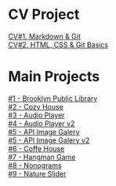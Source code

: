 # CV Project

[CV#1. Markdown & Git](https://PakhomovIvan.github.io/rsschool-cv/cv "CV#1. Markdown & Git")  
[CV#2. HTML, CSS & Git Basics](https://PakhomovIvan.github.io/rsschool-cv/ "CV#2. HTML, CSS & Git Basics")

# Main Projects

[#1 - Brooklyn Public Library](https://rolling-scopes-school.github.io/pakhomovivan-JSFEPRESCHOOL2023Q2/library/ "Brooklyn Public Library")\
[#2 - Cozy House](https://rolling-scopes-school.github.io/pakhomovivan-JSFEPRESCHOOL2024Q2/shelter/ "Cozy House")\
[#3 - Audio Player](https://rolling-scopes-school.github.io/pakhomovivan-JSFEPRESCHOOL2023Q2/js30-1.2-audio-player/ "Audio Player")\
[#4 - Audio Player v2](https://rolling-scopes-school.github.io/pakhomovivan-JSFEPRESCHOOL2024Q2/js30-1.2-audio-player/  "Audio Player v2")\
[#5 - API Image Galery](https://rolling-scopes-school.github.io/pakhomovivan-JSFEPRESCHOOL2023Q2/js30-2.2-image-gallery/ "API Image Galery")\
[#5 - API Image Galery v2](https://rolling-scopes-school.github.io/pakhomovivan-JSFEPRESCHOOL2024Q2/js30-2.2-image-gallery/ "API Image Galery v2")\
[#6 - Coffe House](https://rolling-scopes-school.github.io/pakhomovivan-JSFE2023Q4/coffe-house/ "Coffe House")\
[#7 - Hangman Game](https://rolling-scopes-school.github.io/pakhomovivan-JSFE2023Q4/hangman "Hangman")\
[#8 - Nonograms](https://rolling-scopes-school.github.io/pakhomovivan-JSFE2023Q4/nonograms/ "Nonograms")\
[#9 - Nature Slider](https://pakhomovivan.github.io/cssMemeSlider/cssMemeSlider/ "Nature Slider")
